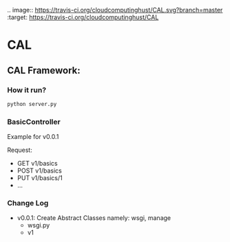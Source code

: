 
.. image:: https://travis-ci.org/cloudcomputinghust/CAL.svg?branch=master
    :target: https://travis-ci.org/cloudcomputinghust/CAL

    
# CAL
## CAL Framework:
### How it run?

```bash
python server.py
```

### BasicController
Example for v0.0.1

Request:

- GET v1/basics
- POST v1/basics
- PUT v1/basics/1
- ...


### Change Log
- v0.0.1: Create Abstract Classes namely: wsgi, manage
    + wsgi.py
    + v1
